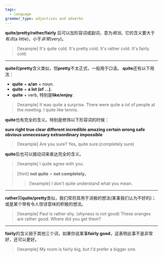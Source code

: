 ```yaml
---
tags:
  - language
grammer_type: adjectives and adverbs
---
```

**quite/pretty/rather/fairly** 后可以加形容词或副词，意为*相当*。它的含义要大于*有点*(a little)，小于*非常*(very)。

> [!example]
> It's quite cold.
> It's pretty cold.
> It's rather cold.
> It's fairly cold.

---

**quite**和**pretty**含义类似，但**pretty**不太正式，一般用于口语。
**quite**还有以下用法：
- **quite** + **a/an** + noun.
- **quite** + **a lot (of ...)**.
- **quite** + verb, 特别是**like/enjoy**.

> [!example]
> It was quite a surprise.
> There were quite a lot of people at the meeting.
> I quite like tennis.

**quite**也有完全的含义。特别是修饰以下形容词的时候：

**sure right true clear different incredible amazing certain wrong safe obvious unnecessary extraordinary impossible**

> [!example]
> Are you sure? Yes, quite sure.(completely sure)

**quite**后也可以接动词来表达完全的含义。

> [!example]
> I quite agree with you.

> [!hint]
> **not quite** = **not completely**。
> > [!example]
> > I don't quite understand what you mean.

---

**rather**同**quite/pretty**类似，我们常将其用于消极的想法(某事我们认为不好的)；或是某个带有令人惊讶意味的积极的想法。

> [!example]
> Paul is rather shy. (shyness is not good)
> These oranges are rather good. Where did you get them?

---

**fairly**的含义弱于其他三个词，如果你说某事**fairly good**，这表明此事不是非常好，还可以更好。

> [!example]
> My room is fairly big, but I'd prefer a bigger one.